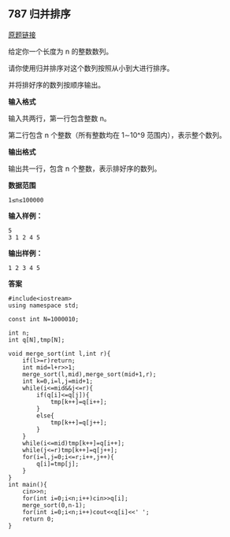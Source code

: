 ## 787 归并排序
[原题链接](https://www.acwing.com/problem/content/789/)

给定你一个长度为 n 的整数数列。

请你使用归并排序对这个数列按照从小到大进行排序。

并将排好序的数列按顺序输出。

**输入格式**

输入共两行，第一行包含整数 n。

第二行包含 n 个整数（所有整数均在 1∼10^9 范围内），表示整个数列。

**输出格式**

输出共一行，包含 n 个整数，表示排好序的数列。

**数据范围**
```
1≤n≤100000
```
**输入样例：**
```
5
3 1 2 4 5
```
**输出样例：**
```
1 2 3 4 5
```
**答案**
```
#include<iostream>
using namespace std;

const int N=1000010;

int n;
int q[N],tmp[N];

void merge_sort(int l,int r){
    if(l>=r)return;
    int mid=l+r>>1;
    merge_sort(l,mid),merge_sort(mid+1,r);
    int k=0,i=l,j=mid+1;
    while(i<=mid&&j<=r){
        if(q[i]<=q[j]){
            tmp[k++]=q[i++];
        }
        else{
            tmp[k++]=q[j++];
        }
    }
    while(i<=mid)tmp[k++]=q[i++];
    while(j<=r)tmp[k++]=q[j++];
    for(i=l,j=0;i<=r;i++,j++){
        q[i]=tmp[j];
    }
}
int main(){
    cin>>n;
    for(int i=0;i<n;i++)cin>>q[i];
    merge_sort(0,n-1);
    for(int i=0;i<n;i++)cout<<q[i]<<' ';
    return 0;
}
```
